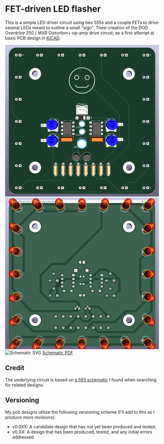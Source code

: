 # FET-driven LED flasher

This is a simple LED driver circuit using two 555s and a couple FETs to drive several LEDs meant to outline a small "sign". Thee-creation of the DOD Overdrive 250 / MXR Distortion+ op-amp drive circuit, as a first attempt at basic PCB design in [KiCAD](https://www.kicad.org/). 

![Front render](renders/front.png)
![Back render](renders/back.png)
![Schematic SVG](schematics/signflasher-latest.svg)
[Schematic PDF](schematics/signflasher-latest.pdf)

## Credit
The underlying circuit is based on [a 555 schematic](https://mechatrofice.com/circuits/555/led-flasher-circuit) I found when searching for related designs.

## Versioning

My pcb designs utilize the following versioning scheme (I'll add to this as I produce more revisions):
 - v0.0XX: A candidate design that has not yet been produced and tested.
 - v0.XX: A design that has been produced, tested, and any initial errors addressed.
